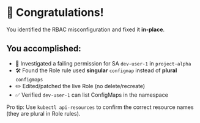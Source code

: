 # 🎉 Congratulations!

You identified the RBAC misconfiguration and fixed it **in-place**.

## You accomplished:
- 🔎 Investigated a failing permission for SA `dev-user-1` in `project-alpha`
- 🛠️ Found the Role rule used **singular** `configmap` instead of **plural** `configmaps`
- ✏️ Edited/patched the live Role (no delete/recreate)
- ✅ Verified `dev-user-1` can list ConfigMaps in the namespace

Pro tip: Use `kubectl api-resources` to confirm the correct resource names (they are plural in Role rules).

